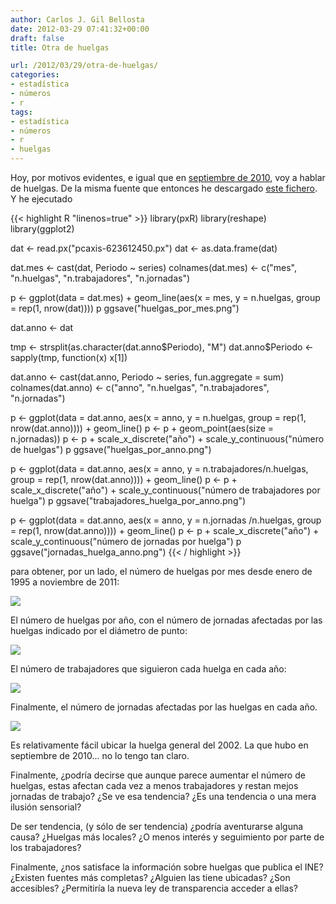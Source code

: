 ```yaml
---
author: Carlos J. Gil Bellosta
date: 2012-03-29 07:41:32+00:00
draft: false
title: Otra de huelgas

url: /2012/03/29/otra-de-huelgas/
categories:
- estadística
- números
- r
tags:
- estadística
- números
- r
- huelgas
---
```


Hoy, por motivos evidentes, e igual que en [septiembre de 2010](http://www.datanalytics.com/2010/09/29/huelga-el-titulo-hoy/), voy a hablar de huelgas. De la misma fuente que entonces he descargado [este fichero](/uploads/pcaxis-623612450.px). Y he ejecutado

{{< highlight R "linenos=true" >}}
library(pxR)
library(reshape)
library(ggplot2)

dat <- read.px("pcaxis-623612450.px")
dat <- as.data.frame(dat)

dat.mes <- cast(dat, Periodo ~ series)
colnames(dat.mes) <- c("mes", "n.huelgas", "n.trabajadores", "n.jornadas")

p <- ggplot(data = dat.mes) + geom_line(aes(x = mes, y = n.huelgas, group = rep(1, nrow(dat))))
p
ggsave("huelgas_por_mes.png")

dat.anno <- dat

tmp <- strsplit(as.character(dat.anno$Periodo), "M")
dat.anno$Periodo <- sapply(tmp, function(x) x[1])

dat.anno <- cast(dat.anno, Periodo ~ series, fun.aggregate = sum)
colnames(dat.anno) <- c("anno", "n.huelgas", "n.trabajadores", "n.jornadas")

p <- ggplot(data = dat.anno, aes(x = anno, y = n.huelgas, group = rep(1, nrow(dat.anno)))) + geom_line()
p <- p + geom_point(aes(size = n.jornadas))
p <- p + scale_x_discrete("año") + scale_y_continuous("número de huelgas")
p
ggsave("huelgas_por_anno.png")

p <- ggplot(data = dat.anno, aes(x = anno, y = n.trabajadores/n.huelgas, group = rep(1, nrow(dat.anno)))) + geom_line()
p <- p + scale_x_discrete("año") + scale_y_continuous("número de trabajadores por huelga")
p
ggsave("trabajadores_huelga_por_anno.png")

p <- ggplot(data = dat.anno, aes(x = anno, y = n.jornadas /n.huelgas, group = rep(1, nrow(dat.anno)))) + geom_line()
p <- p + scale_x_discrete("año") + scale_y_continuous("número de jornadas por huelga")
p
ggsave("jornadas_huelga_anno.png")
{{< / highlight >}}

para obtener, por un lado, el número de huelgas por mes desde enero de 1995 a noviembre de 2011:


[![](/wp-uploads/2012/03/huelgas_por_mes.png)
](/wp-uploads/2012/03/huelgas_por_mes.png)


El número de huelgas por año, con el número de jornadas afectadas por las huelgas indicado por el diámetro de punto:

[![](/wp-uploads/2012/03/huelgas_por_anno.png)
](/wp-uploads/2012/03/huelgas_por_anno.png)

El número de trabajadores que siguieron cada huelga en cada año:

[![](/wp-uploads/2012/03/trabajadores_huelga_por_anno.png)
](/wp-uploads/2012/03/trabajadores_huelga_por_anno.png)

Finalmente, el número de jornadas afectadas por las huelgas en cada año.

[![](/wp-uploads/2012/03/jornadas_huelga_anno.png)
](/wp-uploads/2012/03/jornadas_huelga_anno.png)

Es relativamente fácil ubicar la huelga general del 2002. La que hubo en septiembre de 2010... no lo tengo tan claro.

Finalmente, ¿podría decirse que aunque parece aumentar el número de huelgas, estas afectan cada vez a menos trabajadores y restan mejos jornadas de trabajo? ¿Se ve esa tendencia? ¿Es una tendencia o una mera ilusión sensorial?

De ser tendencia, (y sólo de ser tendencia) ¿podría aventurarse alguna causa? ¿Huelgas más locales? ¿O menos interés y seguimiento por parte de los trabajadores?

Finalmente, ¿nos satisface la información sobre huelgas que publica el INE? ¿Existen fuentes más completas? ¿Alguien las tiene ubicadas? ¿Son accesibles? ¿Permitiría la nueva ley de transparencia acceder a ellas?
